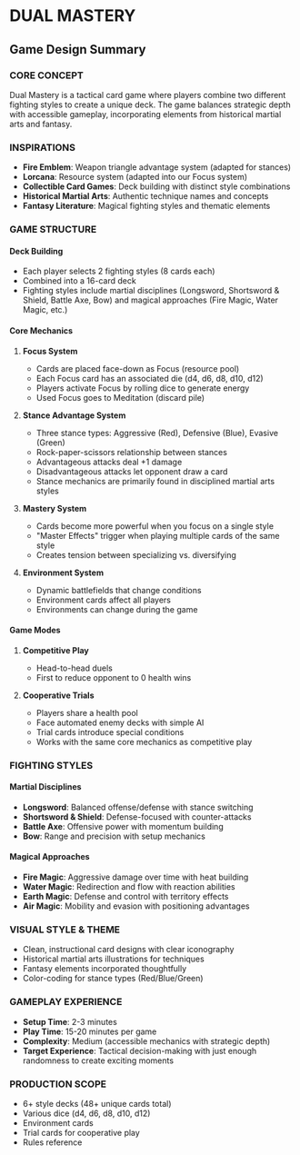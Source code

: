 # DUAL MASTERY
## Game Design Summary

### CORE CONCEPT
Dual Mastery is a tactical card game where players combine two different fighting styles to create a unique deck. The game balances strategic depth with accessible gameplay, incorporating elements from historical martial arts and fantasy.

### INSPIRATIONS
- **Fire Emblem**: Weapon triangle advantage system (adapted for stances)
- **Lorcana**: Resource system (adapted into our Focus system)
- **Collectible Card Games**: Deck building with distinct style combinations
- **Historical Martial Arts**: Authentic technique names and concepts
- **Fantasy Literature**: Magical fighting styles and thematic elements

### GAME STRUCTURE

#### Deck Building
- Each player selects 2 fighting styles (8 cards each)
- Combined into a 16-card deck
- Fighting styles include martial disciplines (Longsword, Shortsword & Shield, Battle Axe, Bow) and magical approaches (Fire Magic, Water Magic, etc.)

#### Core Mechanics
1. **Focus System**
   - Cards are placed face-down as Focus (resource pool)
   - Each Focus card has an associated die (d4, d6, d8, d10, d12)
   - Players activate Focus by rolling dice to generate energy
   - Used Focus goes to Meditation (discard pile)

2. **Stance Advantage System**
   - Three stance types: Aggressive (Red), Defensive (Blue), Evasive (Green)
   - Rock-paper-scissors relationship between stances
   - Advantageous attacks deal +1 damage
   - Disadvantageous attacks let opponent draw a card
   - Stance mechanics are primarily found in disciplined martial arts styles

3. **Mastery System**
   - Cards become more powerful when you focus on a single style
   - "Master Effects" trigger when playing multiple cards of the same style
   - Creates tension between specializing vs. diversifying

4. **Environment System**
   - Dynamic battlefields that change conditions
   - Environment cards affect all players
   - Environments can change during the game

#### Game Modes
1. **Competitive Play**
   - Head-to-head duels
   - First to reduce opponent to 0 health wins

2. **Cooperative Trials**
   - Players share a health pool
   - Face automated enemy decks with simple AI
   - Trial cards introduce special conditions
   - Works with the same core mechanics as competitive play

### FIGHTING STYLES

#### Martial Disciplines
- **Longsword**: Balanced offense/defense with stance switching
- **Shortsword & Shield**: Defense-focused with counter-attacks
- **Battle Axe**: Offensive power with momentum building
- **Bow**: Range and precision with setup mechanics

#### Magical Approaches
- **Fire Magic**: Aggressive damage over time with heat building
- **Water Magic**: Redirection and flow with reaction abilities
- **Earth Magic**: Defense and control with territory effects
- **Air Magic**: Mobility and evasion with positioning advantages

### VISUAL STYLE & THEME
- Clean, instructional card designs with clear iconography
- Historical martial arts illustrations for techniques
- Fantasy elements incorporated thoughtfully
- Color-coding for stance types (Red/Blue/Green)

### GAMEPLAY EXPERIENCE
- **Setup Time**: 2-3 minutes
- **Play Time**: 15-20 minutes per game
- **Complexity**: Medium (accessible mechanics with strategic depth)
- **Target Experience**: Tactical decision-making with just enough randomness to create exciting moments

### PRODUCTION SCOPE
- 6+ style decks (48+ unique cards total)
- Various dice (d4, d6, d8, d10, d12)
- Environment cards
- Trial cards for cooperative play
- Rules reference
